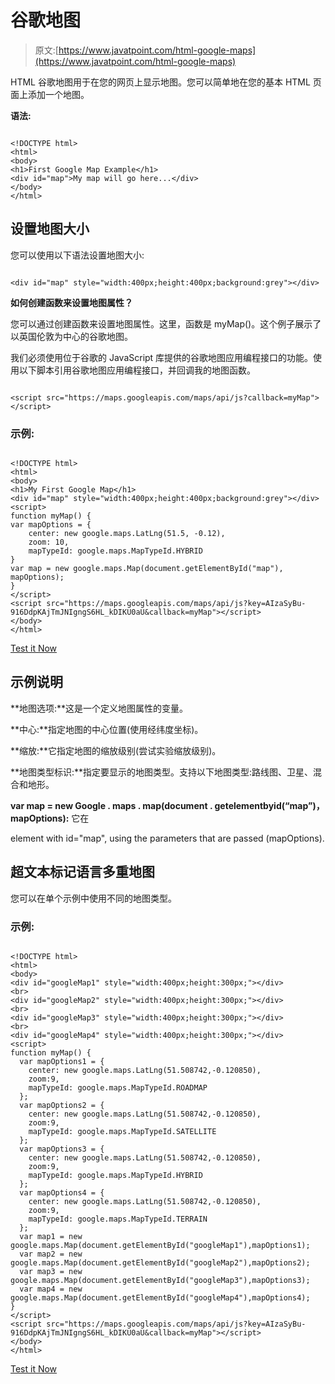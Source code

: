 # 谷歌地图

> 原文:[https://www.javatpoint.com/html-google-maps](https://www.javatpoint.com/html-google-maps)

HTML 谷歌地图用于在您的网页上显示地图。您可以简单地在您的基本 HTML 页面上添加一个地图。

**语法:**

```

<!DOCTYPE html>
<html>
<body>
<h1>First Google Map Example</h1>
<div id="map">My map will go here...</div>
</body>
</html>

```

## 设置地图大小

您可以使用以下语法设置地图大小:

```

<div id="map" style="width:400px;height:400px;background:grey"></div>

```

**如何创建函数来设置地图属性？**

您可以通过创建函数来设置地图属性。这里，函数是 myMap()。这个例子展示了以英国伦敦为中心的谷歌地图。

我们必须使用位于谷歌的 JavaScript 库提供的谷歌地图应用编程接口的功能。使用以下脚本引用谷歌地图应用编程接口，并回调我的地图函数。

```

<script src="https://maps.googleapis.com/maps/api/js?callback=myMap"></script> 

```

### 示例:

```

<!DOCTYPE html>
<html>
<body>
<h1>My First Google Map</h1>
<div id="map" style="width:400px;height:400px;background:grey"></div>
<script>
function myMap() {
var mapOptions = {
    center: new google.maps.LatLng(51.5, -0.12),
    zoom: 10,
    mapTypeId: google.maps.MapTypeId.HYBRID
}
var map = new google.maps.Map(document.getElementById("map"), mapOptions);
}
</script>
<script src="https://maps.googleapis.com/maps/api/js?key=AIzaSyBu-916DdpKAjTmJNIgngS6HL_kDIKU0aU&callback=myMap"></script>
</body>
</html>

```

[Test it Now](https://www.javatpoint.com/oprweb/test.jsp?filename=htmlgooglemaps2)

## 示例说明

**地图选项:**这是一个定义地图属性的变量。

**中心:**指定地图的中心位置(使用经纬度坐标)。

**缩放:**它指定地图的缩放级别(尝试实验缩放级别)。

**地图类型标识:**指定要显示的地图类型。支持以下地图类型:路线图、卫星、混合和地形。

**var map = new Google . maps . map(document . getelementbyid(“map”)，mapOptions):** 它在

element with id="map", using the parameters that are passed (mapOptions).

## 超文本标记语言多重地图

您可以在单个示例中使用不同的地图类型。

### 示例:

```

<!DOCTYPE html>
<html>
<body>
<div id="googleMap1" style="width:400px;height:300px;"></div>
<br>
<div id="googleMap2" style="width:400px;height:300px;"></div>
<br>
<div id="googleMap3" style="width:400px;height:300px;"></div>
<br>
<div id="googleMap4" style="width:400px;height:300px;"></div>
<script>
function myMap() {
  var mapOptions1 = {
    center: new google.maps.LatLng(51.508742,-0.120850),
    zoom:9,
    mapTypeId: google.maps.MapTypeId.ROADMAP
  };
  var mapOptions2 = {
    center: new google.maps.LatLng(51.508742,-0.120850),
    zoom:9,
    mapTypeId: google.maps.MapTypeId.SATELLITE
  };
  var mapOptions3 = {
    center: new google.maps.LatLng(51.508742,-0.120850),
    zoom:9,
    mapTypeId: google.maps.MapTypeId.HYBRID
  };
  var mapOptions4 = {
    center: new google.maps.LatLng(51.508742,-0.120850),
    zoom:9,
    mapTypeId: google.maps.MapTypeId.TERRAIN
  };
  var map1 = new google.maps.Map(document.getElementById("googleMap1"),mapOptions1);
  var map2 = new google.maps.Map(document.getElementById("googleMap2"),mapOptions2);
  var map3 = new google.maps.Map(document.getElementById("googleMap3"),mapOptions3);
  var map4 = new google.maps.Map(document.getElementById("googleMap4"),mapOptions4);
}
</script>
<script src="https://maps.googleapis.com/maps/api/js?key=AIzaSyBu-916DdpKAjTmJNIgngS6HL_kDIKU0aU&callback=myMap"></script>
</body>
</html>

```

[Test it Now](https://www.javatpoint.com/oprweb/test.jsp?filename=htmlgooglemaps3)
